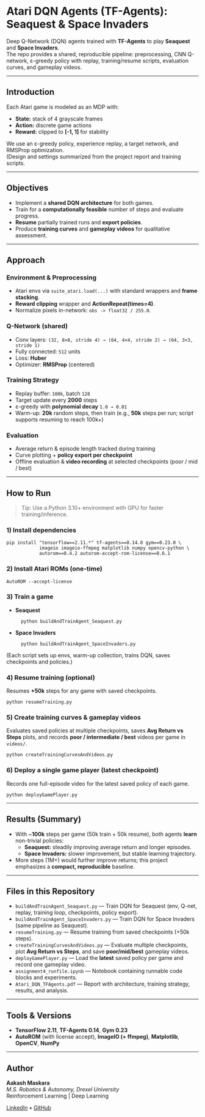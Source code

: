 # Atari DQN Agents (TF-Agents): Seaquest & Space Invaders

Deep Q-Network (DQN) agents trained with **TF-Agents** to play **Seaquest** and **Space Invaders**.  
The repo provides a shared, reproducible pipeline: preprocessing, CNN Q-network, ε-greedy policy with replay, training/resume scripts, evaluation curves, and gameplay videos.

---

## Introduction

Each Atari game is modeled as an MDP with:
- **State:** stack of 4 grayscale frames
- **Action:** discrete game actions
- **Reward:** clipped to **[-1, 1]** for stability

We use an ε-greedy policy, experience replay, a target network, and RMSProp optimization.  
(Design and settings summarized from the project report and training scripts.

---

## Objectives
- Implement a **shared DQN architecture** for both games.
- Train for a **computationally feasible** number of steps and evaluate progress.
- **Resume** partially trained runs and **export policies**.
- Produce **training curves** and **gameplay videos** for qualitative assessment.

---

## Approach

### Environment & Preprocessing
- Atari envs via `suite_atari.load(...)` with standard wrappers and **frame stacking**.
- **Reward clipping** wrapper and **ActionRepeat(times=4)**.
- Normalize pixels in-network: `obs -> float32 / 255.0`.

### Q-Network (shared)
- Conv layers: `(32, 8×8, stride 4) → (64, 4×4, stride 2) → (64, 3×3, stride 1)`
- Fully connected: `512` units
- Loss: **Huber**
- Optimizer: **RMSProp** (centered)

### Training Strategy
- Replay buffer: `100k`, batch `128`
- Target update every **2000** steps
- ε-greedy with **polynomial decay** `1.0 → 0.01`
- Warm-up: **20k** random steps, then train (e.g., **50k** steps per run; script supports resuming to reach 100k+)

### Evaluation
- Average return & episode length tracked during training
- Curve plotting + **policy export per checkpoint**
- Offline evaluation & **video recording** at selected checkpoints (poor / mid / best)

---

## How to Run

> Tip: Use a Python 3.10+ environment with GPU for faster training/inference.

### 1) Install dependencies
    pip install "tensorflow==2.11.*" tf-agents==0.14.0 gym==0.23.0 \
                imageio imageio-ffmpeg matplotlib numpy opencv-python \
                autorom==0.4.2 autorom-accept-rom-license==0.6.1

### 2) Install Atari ROMs (one-time)
    AutoROM --accept-license

### 3) Train a game
- **Seaquest**
    
        python buildAndTrainAgent_Seaquest.py
- **Space Invaders**
    
        python buildAndTrainAgent_SpaceInvaders.py

(Each script sets up envs, warm-up collection, trains DQN, saves checkpoints and policies.)

### 4) Resume training (optional)
Resumes **+50k** steps for any game with saved checkpoints.

    python resumeTraining.py


### 5) Create training curves & gameplay videos
Evaluates saved policies at multiple checkpoints, saves **Avg Return vs Steps** plots, and records **poor / intermediate / best** videos per game in `videos/`.

    python createTrainingCurvesAndVideos.py


### 6) Deploy a single game player (latest checkpoint)
Records one full-episode video for the latest saved policy of each game.

    python deployGamePlayer.py


---

## Results (Summary)

- With ~**100k** steps per game (50k train + 50k resume), both agents **learn** non-trivial policies:
  - **Seaquest:** steadily improving average return and longer episodes.
  - **Space Invaders:** slower improvement, but stable learning trajectory.
- More steps (1M+) would further improve returns; this project emphasizes a **compact, reproducible** baseline.

---

## Files in this Repository

- `buildAndTrainAgent_Seaquest.py` — Train DQN for Seaquest (env, Q-net, replay, training loop, checkpoints, policy export).
- `buildAndTrainAgent_SpaceInvaders.py` — Train DQN for Space Invaders (same pipeline as Seaquest).
- `resumeTraining.py` — Resume training from saved checkpoints (+50k steps).
- `createTrainingCurvesAndVideos.py` — Evaluate multiple checkpoints, plot **Avg Return vs Steps**, and save **poor/mid/best** gameplay videos.
- `deployGamePlayer.py` — Load the **latest** saved policy per game and record one gameplay video.
- `assignment4_runfile.ipynb` — Notebook containing runnable code blocks and experiments.
- `Atari_DQN_TFAgents.pdf` — Report with architecture, training strategy, results, and analysis.

---

## Tools & Versions

- **TensorFlow 2.11**, **TF-Agents 0.14**, **Gym 0.23**
- **AutoROM** (with license accept), **ImageIO (+ ffmpeg)**, **Matplotlib**, **OpenCV**, **NumPy**

---

## Author

**Aakash Maskara**  
*M.S. Robotics & Autonomy, Drexel University*  
Reinforcement Learning | Deep Learning

[LinkedIn](https://linkedin.com/in/aakashmaskara) • [GitHub](https://github.com/AakashMaskara)
